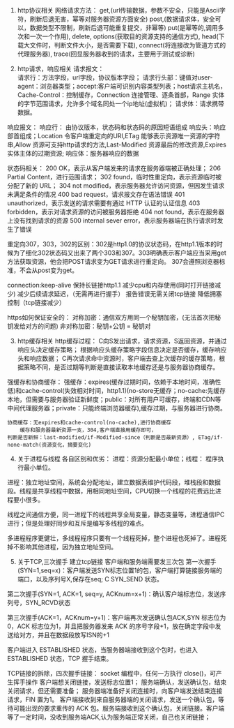 1. http协议相关
网络请求方法： 
get,(url传输数据，参数不安全，只能是Ascii字符，刷新后退无害，幂等对服务器资源方面安全)
post,(数据请求体，安全可以，数据类型不限制，刷新后退可能重复提交，非幂等)
put(是幂等的,调用多次和一次一个作用),
delete,
options(获取目的资源支持的通信方式),
head(下载大文件时，判断文件大小，是否需要下载),
connect(将连接改为管道方式的代理服务器),
trace(回显服务器收到的请求，主要用于测试或诊断)


2. http请求，响应相关
请求报文：  
    请求行：方法字段，url字段，协议版本字段；
    请求行头部：键值对user-agent：浏览器类型；accept:客户端可识别内容类型列表；host请求主机名，Cache-Control：控制缓存，Connection 连接管理、逐条首部，Range 实体的字节范围请求，允许多个域名同处一个ip地址(虚拟机)；
    请求体：请求携带数据。

响应报文：
    响应行： 由协议版本，状态码和状态码的原因短语组成
    响应头：响应部首组成；Location 令客户端重定向的URI,ETag 能够表示资源唯一资源的字符串,Allow 资源可支持http请求的方法,Last-Modified 资源最后的修改资源,Expires 实体主体的过期资源;
    响应体：服务器响应的数据

状态码相关：
    200 OK，表示从客户端发来的请求在服务器端被正确处理；
    206 Partial Content，进行范围请求；
    302 found，临时性重定向，表示资源临时被分配了新的 URL；
    304 not modified，表示服务器允许访问资源，但因发生请求未满足条件的情况
    400 bad request，请求报文存在语法错误 
    401 unauthorized，表示发送的请求需要有通过 HTTP 认证的认证信息 
    403 forbidden，表示对请求资源的访问被服务器拒绝 
    404 not found，表示在服务器上没有找到请求的资源 
    500 internal sever error，表示服务器端在执行请求时发生了错误 

重定向307，303，302的区别：302是http1.0的协议状态码，在http1.1版本的时候为了细化302状态码又出来了两个303和307。303明确表示客户端应当采用get方法获取资源，他会把POST请求变为GET请求进行重定向。 307会遵照浏览器标准，不会从post变为get。

connection:keep-alive  保持长链接http1.1
    减少cpu和内存使用(同时打开链接减少)
    减少后续请求延迟，（无需再进行握手）
    报告错误无需关闭tcp链接
    降低拥塞控制（tcp链接减少）

https如何保证安全的：
    对称加密：通信双方用同一个秘钥加密，(无法首次把秘钥发给对方的问题)
    非对称加密：秘钥+公钥 = 秘钥对


3. http缓存相关
http缓存过程：
    C向S发出请求，请求资源，S返回资源，并通过响应头决定缓存策略；
    根据响应头缓存策略字段信息决定是否缓存，缓存响应头和响应数据；
    C再次请求命中资源时，客户端去查上次缓存的缓存策略，根据策略不同，是否过期等判断是直接读取本地缓存还是与服务器协商缓存。


强缓存和协商缓存：
    强缓存：expires(缓存过期时间，依赖于本地时间，准确性低)和cache-control(失效相对时间，http1.1)(no-store无缓存；no-cache:先缓存本地，但需要与服务器验证新鲜度；public：对所有用户可缓存，终端和CDN等中间代理服务器；private：只能终端浏览器缓存),缓存过期，与服务器进行协商。

    协商缓存：无expires和cache-control(no-cache),进行协商缓存
        缓存和服务器最新资源一支，304,客户端直接用缓存即可，
    判断是否新鲜：last-modified/if-Modified-since（判断是否最新资源）, ETag/if-none-match(资源变化，摘要变化)



4. 关于进程与线程
各自区别和优劣：
进程：资源分配最小单位；线程： 程序执行最小单位。

进程：独立地址空间，系统会分配地址，建立数据表维护代码段，堆栈段和数据段。线程是共享线程中数据，用相同地址空间，CPU切换一个线程的花费远比进程要小很多。

线程之间通信方便，同一进程下的线程共享全局变量，静态变量等，进程通信IPC进行；但是处理好同步和互斥是编写多线程的难点。

多进程程序更健壮，多线程程序只要有一个线程死掉，整个进程也死掉了。进程死掉不影响其他进程，因为独立地址空间。



5. 关于TCP,三次握手
建立tcp链接  客户端和服务端需要发三次包
第一次握手(SYN=1,seq=x)：客户端发送SYN标志位置1的包，客户端打算链接服务端的端口，以及序列号X,保存在seq;  C  SYN_SEND 状态。

第二次握手(SYN=1, ACK=1, seq=y, ACKnum=x+1)：确认客户端标志位，发送序列号，SYN_RCVD状态

第三次握手(ACK=1，ACKnum=y+1)：客户端再次发送确认包ACK,SYN 标志位为0，ACK 标志位为1，并且把服务器发来 ACK 的序号字段+1，放在确定字段中发送给对方，并且在数据段放写ISN的+1



客户端进入 ESTABLISHED 状态，当服务器端接收到这个包时，也进入 ESTABLISHED 状态，TCP 握手结束。


TCP链接的拆除，四次握手链接：
socket 编程中，任何一方执行 close()，可产生挥手操作
客户端想关闭链接，发送标志位置1；
服务端确认，发送确认包，结束关闭请求，但还需要准备；
服务器端准备好关闭连接时，向客户端发送结束连接请求，FIN 置为1。
客户端接收到来自服务器端的关闭请求，发送一个确认包，等待可能出现的要求重传的 ACK 包。服务端接收到这个确认包，关闭链接。客户端等了一定时间，没收到服务端ACK,认为服务端正常关闭，自己也关闭链接；